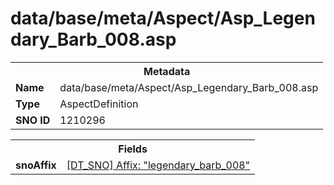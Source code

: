 <h1>data/base/meta/Aspect/Asp_Legendary_Barb_008.asp</h1><table><tr><th colspan="100%">Metadata</th></tr><tr><td><b>Name</b></td><td>data/base/meta/Aspect/Asp_Legendary_Barb_008.asp</td></tr><tr><td><b>Type</b></td><td>AspectDefinition</td></tr><tr><td><b>SNO ID</b></td><td>1210296</td></tr></table>

<table><tr><th colspan="100%">Fields</th></tr><tr><td><b>snoAffix</b></td><td><a href="..\Affix\legendary_barb_008.aff">[DT_SNO] Affix: "legendary_barb_008"</a></td></tr></table>

